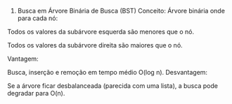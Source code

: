 1. Busca em Árvore Binária de Busca (BST)
Conceito:
Árvore binária onde para cada nó:

Todos os valores da subárvore esquerda são menores que o nó.

Todos os valores da subárvore direita são maiores que o nó.

Vantagem:

Busca, inserção e remoção em tempo médio O(log n).
Desvantagem:

Se a árvore ficar desbalanceada (parecida com uma lista), a busca pode degradar para O(n).